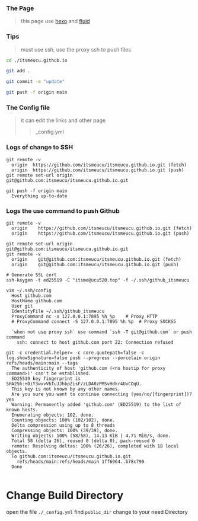 

### The Page
> this page use [hexo](https://hexo.io/) and [fluid](https://hexo.fluid-dev.com/docs/guide/)


### Tips
> must use ssh, use the proxy ssh to push files

```bash
cd ./itsmeucu.github.io

git add .

git commit -m "update"

git push -f origin main

```

### The Config file
> it can edit the links and other page
> > _config.yml

### Logs of change to SSH
```text
git remote -v
  origin  https://github.com/itsmeucu/itsmeucu.github.io.git (fetch)
  origin  https://github.com/itsmeucu/itsmeucu.github.io.git (push)
git remote set-url origin git@github.com:itsmeucu/itsmeucu.github.io.git

git push -f origin main
  Everything up-to-date
```

### Logs the use command to push Github
```text
git remote -v
  origin	https://github.com/itsmeucu/itsmeucu.github.io.git (fetch)
  origin	https://github.com/itsmeucu/itsmeucu.github.io.git (push)

git remote set-url origin git@github.com:itsmeucu/itsmeucu.github.io.git
git remote -v
  origin	git@github.com:itsmeucu/itsmeucu.github.io.git (fetch)
  origin	git@github.com:itsmeucu/itsmeucu.github.io.git (push)

# Generate SSL cert
ssh-keygen -t ed25519 -C "itsme@ucu520.top" -f ~/.ssh/github_itsmeucu

vim ~/.ssh/config
  Host github.com
  HostName github.com
  User git
  IdentityFile ~/.ssh/github_itsmeucu
  ProxyCommand nc -x 127.0.0.1:7895 %h %p    # Proxy HTTP
  # ProxyCommand connect -S 127.0.0.1:7895 %h %p  # Proxy SOCKS5
  
  `when not use proxy ssh` use command `ssh -T git@github.com` or push command
    ssh: connect to host github.com port 22: Connection refused

git -c credential.helper= -c core.quotepath=false -c log.showSignature=false push --progress --porcelain origin refs/heads/main:main --tags
  The authenticity of host 'github.com (<no hostip for proxy command>)' can't be established.
  ED25519 key fingerprint is SHA256:+DiY3wvvV6TuJJhbpZisF/zLDA0zPMSvHdkr4UvCOqU.
  This key is not known by any other names.
  Are you sure you want to continue connecting (yes/no/[fingerprint])? yes
  Warning: Permanently added 'github.com' (ED25519) to the list of known hosts.
  Enumerating objects: 102, done.
  Counting objects: 100% (102/102), done.
  Delta compression using up to 8 threads
  Compressing objects: 100% (39/39), done.
  Writing objects: 100% (58/58), 14.13 KiB | 4.71 MiB/s, done.
  Total 58 (delta 26), reused 0 (delta 0), pack-reused 0
  remote: Resolving deltas: 100% (26/26), completed with 18 local objects.
  To github.com:itsmeucu/itsmeucu.github.io.git
   	refs/heads/main:refs/heads/main	1ff6964..b78c790
  Done


```
# Change Build Directory
open the file `./_config.yml` find `public_dir` change to your need Directory
